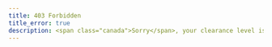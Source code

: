 ```yaml
---
title: 403 Forbidden
title_error: true
description: <span class="canada">Sorry</span>, your clearance level isn't high enough!
---
```

